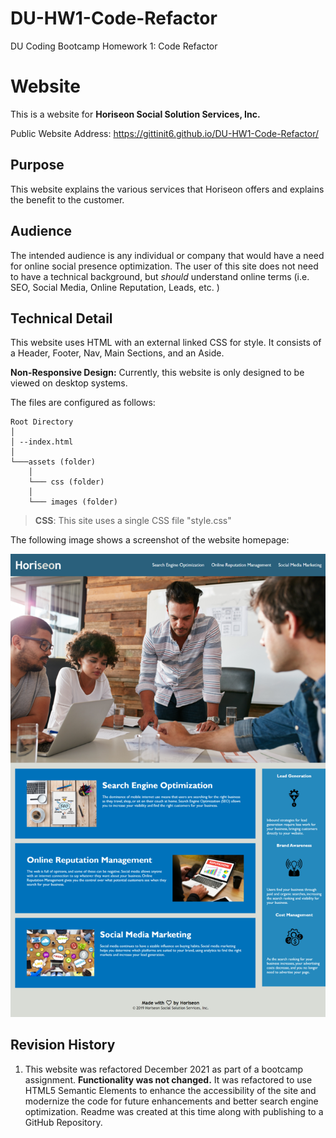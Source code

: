 
# DU-HW1-Code-Refactor

DU Coding Bootcamp Homework 1: Code Refactor

# Website

This is a website for **Horiseon Social Solution Services, Inc.**

Public Website Address: https://gittinit6.github.io/DU-HW1-Code-Refactor/

## Purpose

This website explains the various services that Horiseon offers and explains the benefit to the customer.

## Audience

The intended audience is any individual or company that would have a need for online social presence optimization. The user of this site does not need to have a technical background, but *should* understand online terms (i.e. SEO, Social Media, Online Reputation, Leads, etc. )

## Technical Detail

This website uses HTML with an external linked CSS for style. It consists of a Header, Footer, Nav, Main Sections, and an Aside.

**Non-Responsive Design:** Currently, this website is only designed to be viewed on desktop systems.

The files are configured as follows:
```
Root Directory
│
│ --index.html
│
└───assets (folder)
    │
    └─── css (folder)
    │
    └─── images (folder)
```
>**CSS**: This site uses a single CSS file "style.css"

The following image shows a screenshot of the website homepage:

![Layout screenshot of the website showing sections](./git-images/Site-Image-Readme.png)

## Revision History 

1. This website was refactored December 2021 as part of a bootcamp assignment. **Functionality was not changed.** It was refactored to use HTML5 Semantic Elements to enhance the accessibility of the site and modernize the code for future enhancements and better search engine optimization. Readme was created at this time along with publishing to a GitHub Repository.